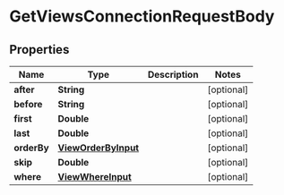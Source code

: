 

# GetViewsConnectionRequestBody


## Properties

Name | Type | Description | Notes
------------ | ------------- | ------------- | -------------
**after** | **String** |  |  [optional]
**before** | **String** |  |  [optional]
**first** | **Double** |  |  [optional]
**last** | **Double** |  |  [optional]
**orderBy** | [**ViewOrderByInput**](ViewOrderByInput.md) |  |  [optional]
**skip** | **Double** |  |  [optional]
**where** | [**ViewWhereInput**](ViewWhereInput.md) |  |  [optional]



